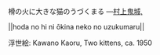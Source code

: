 榾の火に大きな猫のうづくまる
—[村上鬼城,](https://ja.wikipedia.org/wiki/村上鬼城,)

||hoda no hi ni ōkina neko no uzukumaru||

浮世絵: Kawano Kaoru, Two kittens, ca. 1950